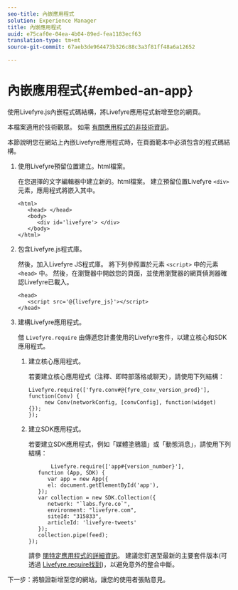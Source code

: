 ```yaml
---
seo-title: 內嵌應用程式
solution: Experience Manager
title: 內嵌應用程式
uuid: e75caf0e-04ea-4b04-89ed-fea1183ecf63
translation-type: tm+mt
source-git-commit: 67aeb3de964473b326c88c3a3f81ff48a6a12652

---
```



# 內嵌應用程式{#embed-an-app}

使用Livefyre.js內嵌程式碼結構，將Livefyre應用程式新增至您的網頁。

本檔案適用於技術觀眾。 如需 [有關應用程式的非技術資訊](/help/using/c-about-apps/c-about-apps.md)。

本節說明您在網站上內嵌Livefyre應用程式時，在頁面範本中必須包含的程式碼結構。

1. 使用Livefyre預留位置建立。html檔案。

   在您選擇的文字編輯器中建立新的。html檔案。 建立預留位置Livefyre `<div>` 元素，應用程式將嵌入其中。

   ```
   <html> 
      <head> </head> 
      <body> 
         <div id='livefyre'> </div> 
      </body> 
   </html>
   ```

1. 包含Livefyre.js程式庫。

   然後，加入Livefyre JS程式庫。 將下列參照置於元素 `<script>` 中的元素 `<head>` 中。 然後，在瀏覽器中開啟您的頁面，並使用瀏覽器的網頁偵測器確認Livefyre已載入。

   ```
   <head> 
      <script src='@{livefyre_js}'></script> 
   </head> 
   ```

1. 建構Livefyre應用程式。

   借 `Livefyre.require` 由傳遞您計畫使用的Livefyre套件，以建立核心和SDK應用程式。

   1. 建立核心應用程式。

      若要建立核心應用程式（注釋、即時部落格或聊天），請使用下列結構：

      ```
      Livefyre.require(['fyre.conv#@{fyre_conv_version_prod}'], function(Conv) { 
           new Conv(networkConfig, [convConfig], function(widget) {});  
      });  
      ```

   1. 建立SDK應用程式。

      若要建立SDK應用程式，例如「媒體塗鴉牆」或「動態消息」，請使用下列結構：

      ```
             Livefyre.require(['app#{version_number}'], 
         function (App, SDK) { 
            var app = new App({ 
            el: document.getElementById('app'), 
         }); 
         var collection = new SDK.Collection({ 
            network: "`labs.fyre.co`", 
            environment: "livefyre.com", 
            siteId: "315833", 
            articleId: 'livefyre-tweets' 
         }); 
         collection.pipe(feed); 
      }); 
      ```

      請參 [閱特定應用程式的詳細資訊](/help/using/c-about-apps/c-about-apps.md)。 建議您釘選至最新的主要套件版本(可透過 [Livefyre.require找到](https://cdn.livefyre.com/packages.html))，以避免意外的整合中斷。

下一步：將驗證新增至您的網站，讓您的使用者張貼意見。
